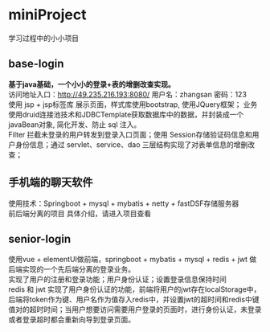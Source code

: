 # miniProject
学习过程中的小小项目
## base-login
**基于java基础，一个小小的登录+表的增删改查实现。** <br>
访问地址入口：http://49.235.216.193:8080/ 用户名：zhangsan 密码：123
<br>
使用 jsp + jsp标签库 展示页面，样式库使用bootstrap, 使用JQuery框架； 业务使用druid连接池技术和JDBCTemplate获取数据库中的数据，并封装成一个javaBean对象, 简化开发、防止 sql 注入。<br>
Filter 拦截未登录的用户转发到登录入口页面；使用 Session存储验证码信息和用户身份信息；通过 servlet、service、dao 三层结构实现了对表单信息的增删改查；<br>

## 手机端的聊天软件
使用技术：Springboot + mysql + mybatis + netty + fastDSF存储服务器<br>
前后端分离的项目
具体介绍，请进入项目查看

## senior-login
使用vue + elementUI做前端，springboot + mybatis + mysql + redis + jwt 做后端实现的一个先后端分离的登录业务。<br>
实现了用户的注册和登录功能；用户身份认证；设置登录信息保持时间<br>
redis 和 jwt 实现了用户身份认证的功能，前端将用户的jwt存在localStorage中，后端将token作为键、用户名作为值存入redis中，并设置jwt的超时间和redis中键值对的超时时间；当用户想要访问需要用户登录的页面时，进行身份认证，未登录或者登录超时都会重新向导到登录页面。<br>
